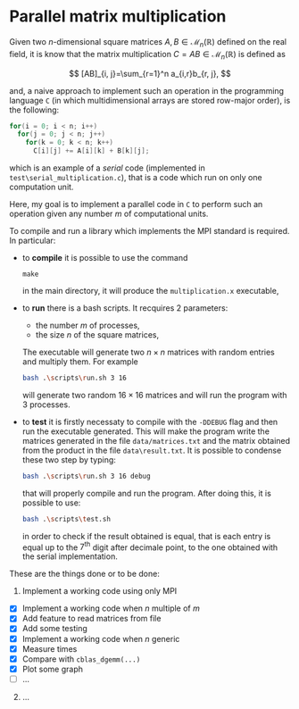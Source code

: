 # Parallel matrix multiplication
Given two $n$-dimensional square matrices $A, B \in\mathcal{M}_{n}(\mathbb{R})$ defined on the real field, it is know that the matrix multiplication $C=AB\in\mathcal{M}_n(\mathbb{R})$ is defined as

$$
[AB]_{i, j}=\sum_{r=1}^n a_{i,r}b_{r, j},
$$

and, a naive approach to implement such an operation in the programming language `C` (in which multidimensional arrays are stored row-major order), is the following:

```C
for(i = 0; i < n; i++)
  for(j = 0; j < n; j++)
    for(k = 0; k < n; k++)
      C[i][j] += A[i][k] + B[k][j];
 ```
 
which is an example of a *serial* code (implemented in `test\serial_multiplication.c`), that is a code which run on only one computation unit.
 
Here, my goal is to implement a parallel code in `C` to perform such an operation given any number $m$ of computational units. 

To compile and run a library which implements the MPI standard is required. In particular:
- to **compile** it is possible to use the command 
  ```
  make
  ``` 
  in the main directory, it will produce the `multiplication.x` executable,
- to **run** there is a bash scripts. It recquires 2 parameters:
  - the number $m$ of processes,
  - the size $n$ of the square matrices,
  
  The executable will generate two $n\times n$ matrices with random entries and multiply them. For example
  ```bash
  bash .\scripts\run.sh 3 16
  ```
  will generate two random $16\times 16$ matrices and will run the program with $3$ processes.
- to **test** it is firstly necessaty to compile with the `-DDEBUG` flag and then run the executable generated. This will make the program write the matrices generated in the file `data/matrices.txt` and the matrix obtained from the product in the file `data\result.txt`. It is possible to condense these two step by typing:
  ```bash
  bash .\scripts\run.sh 3 16 debug
  ```
  that will properly compile and run the program. After doing this, it is possible to use:
  ```bash
  bash .\scripts\test.sh
  ```
  in order to check if the result obtained is equal, that is each entry is equal up to the $7^{\text{th}}$ digit after decimale point, to the one obtained with the serial implementation.
 
These are the things done or to be done:
1. Implement a working code using only MPI
- [x] Implement a working code when $n$ multiple of $m$
- [x] Add feature to read matrices from file
- [x] Add some testing
- [x] Implement a working code when $n$ generic 
- [x] Measure times
- [x] Compare with `cblas_dgemm(...)`
- [x] Plot some graph
- [ ] ...
2. ...
